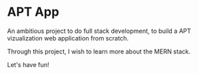 # APT App
An ambitious project to do full stack development, to build a APT vizualization web application from scratch.

Through this project, I wish to learn more about the MERN stack.

Let's have fun!
